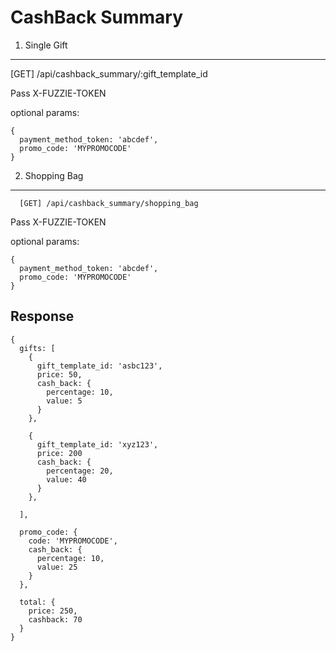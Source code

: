 CashBack Summary
================

1. Single Gift
--------------

[GET] /api/cashback_summary/:gift_template_id

Pass X-FUZZIE-TOKEN

optional params: 
```
{
  payment_method_token: 'abcdef',
  promo_code: 'MYPROMOCODE'  
}
```
2. Shopping Bag
---------------

```
  [GET] /api/cashback_summary/shopping_bag
```

Pass X-FUZZIE-TOKEN

optional params: 
```
{
  payment_method_token: 'abcdef',
  promo_code: 'MYPROMOCODE'  
}
```

Response
--------

```
{
  gifts: [
    {
      gift_template_id: 'asbc123',
      price: 50,
      cash_back: {
        percentage: 10,
        value: 5
      }
    },

    {
      gift_template_id: 'xyz123',
      price: 200
      cash_back: {
        percentage: 20,
        value: 40
      }
    },

  ],

  promo_code: {
    code: 'MYPROMOCODE',
    cash_back: {
      percentage: 10,
      value: 25
    }
  },

  total: {
    price: 250,
    cashback: 70
  }
}
```
